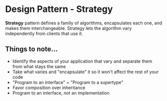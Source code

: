 # Design Pattern - Strategy
**Strategy** pattern defines a family of algorithms, encapsulates each one, and makes them interchangeable. Strategy lets the algorithm vary independently from clients that use it.

## Things to note...
- Identify the aspects of your application that vary and separate them from what stays the same
- Take what varies and "encapsulate" it so it won't affect the rest of your code
- "Program to an interface" = "Program to a supertype"
- Favor composition over inheritance
- Program to an interface, not an implementation